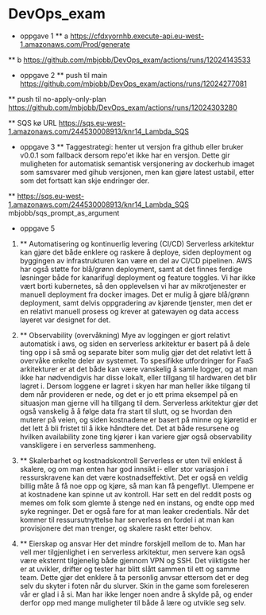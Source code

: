 # DevOps_exam 

* oppgave 1
** a https://cfdxyornhb.execute-api.eu-west-1.amazonaws.com/Prod/generate

** b https://github.com/mbjobb/DevOps_exam/actions/runs/12024143533

* oppgave 2
** push til main https://github.com/mbjobb/DevOps_exam/actions/runs/12024277081

** push til no-apply-only-plan https://github.com/mbjobb/DevOps_exam/actions/runs/12024303280

** SQS kø URL https://sqs.eu-west-1.amazonaws.com/244530008913/knr14_Lambda_SQS
* oppgave 3
** Taggestrategi: henter ut versjon fra github eller bruker v0.0.1 som fallback dersom repo'et ikke har en versjon. Dette gir muligheten for automatisk semantisk versjonering av dockerhub imaget som samsvarer med gihub versjonen, men kan gjøre latest ustabil, etter som det fortsatt kan skje endringer der.

** https://sqs.eu-west-1.amazonaws.com/244530008913/knr14_Lambda_SQS    mbjobb/sqs_prompt_as_argument 
* oppgave 5
1. ** Automatisering og kontinuerlig levering (CI/CD)
Serverless arkitektur kan gjøre det både enklere og raskere å deploye, siden deployment og byggingen av infrastrukturen kan være en del av CI/CD pipelinen. AWS har også støtte for blå/grønn deployment, samt at det finnes ferdige løsninger både for kanarifugl deployment og feature toggles.
Vi har ikke vært borti kubernetes, så den opplevelsen vi har av mikrotjenester er manuell deployment fra docker images. Det er mulig å gjøre blå/grønn deployment, samt delvis oppgradering av kjørende tjenster, men det er en relativt manuell prosess og krever at gatewayen og data access layeret var designet for det.

2. ** Observability (overvåkning)
Mye av loggingen er gjort relativt automatisk i aws, og siden en serverless arkitektur er basert på å dele ting opp i så små og separate biter som mulig gjør det det relativt lett å overvåke enkelte deler av systemet. To spesifikke utfordringer for FaaS arkitekturer er at det både kan være vanskelig å samle logger, og at man ikke har nødvendigvis har disse lokalt, eller tillgang til hardwaren det blir lagret i.
Dersom loggene er lagret i skyen har man heller ikke tilgang til dem når provideren er nede, og det er jo ett prima eksempel på en situasjon man gjerne vill ha tillgang til dem. Serverless arkitektur gjør det også vanskelig å å følge data fra start til slutt, og se hvordan den muterer på veien, og siden kostnadene er basert på minne og kjøretid er det lett å bli fristet til å ikke håndtere det.
Det at både resursene og hvilken availability zone ting kjører i kan variere gjør også observability vanskligere i en serverless sammenheng.

3. ** Skalerbarhet og kostnadskontroll
Serverless er uten tvil enklest å skalere, og om man enten har god innsikt i- eller stor variasjon i ressurskravene kan det være kostnadseffektivt. Det er også en veldig billig måte å få noe opp og kjøre, så man kan få pengeflyt.
Ulempene er at kostnadene kan spinne ut av kontroll. Har sett en del reddit posts og memes om folk som glemte å stenge ned en instans, og endte opp med syke regninger. Det er også fare for at man leaker credentials.
Når det kommer til ressursutnyttelse har serverless en fordel i at man kan provisjonere det man trenger, og skalere raskt etter behov. 

4. ** Eierskap og ansvar
Her det mindre forskjell mellom de to. Man har vell mer tilgjenlighet i en serverless arkitektur, men servere kan også være eksternt tilgjenelig både gjennom VPN og SSH. Det viiktigste her er at uvikler, drifter og tester har blitt slått sammen til ett og samme team. Dette gjør det enklere å ta personlig anvsar ettersom det er deg selv du skyter i foten når du slurver. Skin in the game som foreleseren vår er glad i å si.
Man har ikke lenger noen andre å skylde på, og ender derfor opp med mange muligheter til både å lære og utvikle seg selv.
